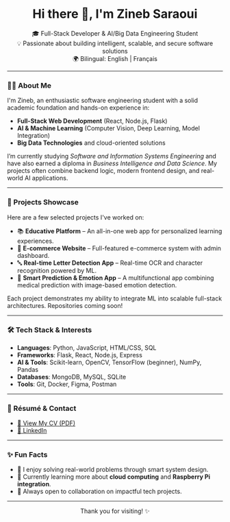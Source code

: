 <h1 align="center">Hi there 👋, I'm Zineb Saraoui</h1>

<p align="center">
🎓 Full-Stack Developer & AI/Big Data Engineering Student <br>
💡 Passionate about building intelligent, scalable, and secure software solutions <br>
🌍 Bilingual: English | Français
</p>

---

### 👩‍💻 About Me

I'm Zineb, an enthusiastic software engineering student with a solid academic foundation and hands-on experience in:

- **Full-Stack Web Development** (React, Node.js, Flask)
- **AI & Machine Learning** (Computer Vision, Deep Learning, Model Integration)
- **Big Data Technologies** and cloud-oriented solutions

I’m currently studying *Software and Information Systems Engineering* and have also earned a diploma in *Business Intelligence and Data Science*. My projects often combine backend logic, modern frontend design, and real-world AI applications.

---

### 🚀 Projects Showcase

Here are a few selected projects I've worked on:

- 📚 **Educative Platform** – An all-in-one web app for personalized learning experiences.
- 🛒 **E-commerce Website** – Full-featured e-commerce system with admin dashboard.
- 🔤 **Real-time Letter Detection App** – Real-time OCR and character recognition powered by ML.
- 🧠 **Smart Prediction & Emotion App** – A multifunctional app combining medical prediction with image-based emotion detection.

Each project demonstrates my ability to integrate ML into scalable full-stack architectures. Repositories coming soon!

---

### 🛠️ Tech Stack & Interests

- **Languages**: Python, JavaScript, HTML/CSS, SQL
- **Frameworks**: Flask, React, Node.js, Express
- **AI & Tools**: Scikit-learn, OpenCV, TensorFlow (beginner), NumPy, Pandas
- **Databases**: MongoDB, MySQL, SQLite
- **Tools**: Git, Docker, Figma, Postman

---

### 📄 Résumé & Contact

- [📄 View My CV (PDF)](./CV%20Professionnel%20Comptable%20Minimaliste%20Bleu.pdf)
- [🔗 LinkedIn](https://www.linkedin.com/in/zineb-saraoui) <!-- Replace with your actual LinkedIn link -->

---

### ✨ Fun Facts

- 🧠 I enjoy solving real-world problems through smart system design.
- 🌱 Currently learning more about **cloud computing** and **Raspberry Pi integration**.
- 🤝 Always open to collaboration on impactful tech projects.

---

<p align="center">Thank you for visiting! ✨</p>
